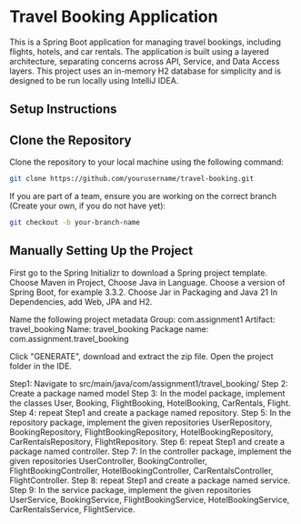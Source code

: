 
# Travel Booking Application

This is a Spring Boot application for managing travel bookings, including flights, hotels, and car rentals. The application is built using a layered architecture, separating concerns across API, Service, and Data Access layers. This project uses an in-memory H2 database for simplicity and is designed to be run locally using IntelliJ IDEA.


## Setup Instructions

## Clone the Repository 

Clone the repository to your local machine using the following command:

```bash
git clone https://github.com/yourusername/travel-booking.git
```

If you are part of a team, ensure you are working on the correct branch (Create your own, if you do not have yet):
```bash
git checkout -b your-branch-name
```
## Manually Setting Up the Project

First go to the Spring Initializr to download a Spring project template. Choose Maven in Project, Choose Java in Language. Choose a version of Spring Boot, for example 3.3.2. Choose Jar in Packaging and Java 21 In Dependencies, add Web, JPA and H2.

Name the following project metadata
Group: com.assignment1
Artifact: travel_booking
Name: travel_booking
Package name: com.assignment.travel_booking 
 
Click "GENERATE", download and extract the zip file. Open the project folder in the IDE.


Step1: Navigate to src/main/java/com/assignment1/travel_booking/
Step 2: Create a package named model
Step 3: In the model package, implement the classes User, Booking, FlightBooking, HotelBooking, CarRentals, Flight. 
Step 4: repeat Step1 and create a package named repository.
Step 5: In the repository package, implement the given repositories UserRepository, BookingRepository, FlightBookingRepository, HotelBookingRepository, CarRentalsRepository, FlightRepository.
Step 6: repeat Step1 and create a package named controller.
Step 7: In the controller package, implement the given repositories UserController, BookingController, FlightBookingController, HotelBookingController, CarRentalsController, FlightController.
Step 8: repeat Step1 and create a package named service.
Step 9: In the service package, implement the given repositories UserService, BookingService, FlightBookingService, HotelBookingService, CarRentalsService, FlightService.





